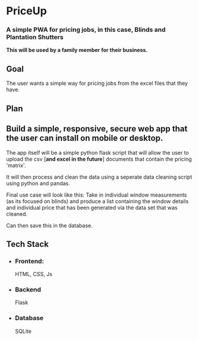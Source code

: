 # PriceUp

### A simple PWA for pricing jobs, in this case, Blinds and Plantation Shutters
**This will be used by a family member for their business.**

## Goal

The user wants a simple way for pricing jobs from the excel files that they have. 

## Plan

Build a simple, responsive, secure web app that the user can install on mobile or desktop.
---

The app itself will be a simple python flask script that will allow the user to upload the csv [**and excel in the future**] documents that contain the pricing 'matrix'.

It will then process and clean the data using a seperate data cleaning script using python and pandas.

Final use case will look like this: Take in individual window measurements (as its focused on blinds) and produce a list containing the window details and individual price that has been generated via the data set that was cleaned.

Can then save this in the database.


## Tech Stack

- ### Frontend: 
    HTML, CSS, Js
- ### Backend
    Flask
- ### Database
    SQLite